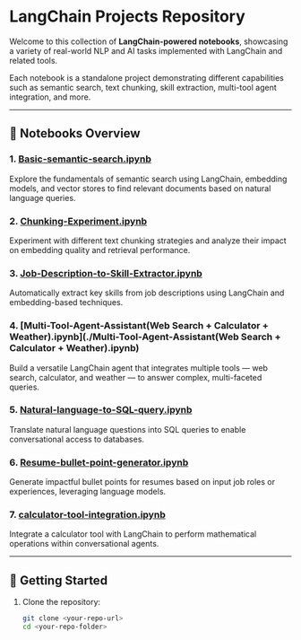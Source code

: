 # LangChain Projects Repository

Welcome to this collection of **LangChain-powered notebooks**, showcasing a variety of real-world NLP and AI tasks implemented with LangChain and related tools.

Each notebook is a standalone project demonstrating different capabilities such as semantic search, text chunking, skill extraction, multi-tool agent integration, and more.

---

## 📂 Notebooks Overview

### 1. [Basic-semantic-search.ipynb](./Basic-semantic-search.ipynb)  
Explore the fundamentals of semantic search using LangChain, embedding models, and vector stores to find relevant documents based on natural language queries.

### 2. [Chunking-Experiment.ipynb](./Chunking-Experiment.ipynb)  
Experiment with different text chunking strategies and analyze their impact on embedding quality and retrieval performance.

### 3. [Job-Description-to-Skill-Extractor.ipynb](./Job-Description-to-Skill-Extractor.ipynb)  
Automatically extract key skills from job descriptions using LangChain and embedding-based techniques.

### 4. [Multi-Tool-Agent-Assistant(Web Search + Calculator + Weather).ipynb](./Multi-Tool-Agent-Assistant(Web Search + Calculator + Weather).ipynb)  
Build a versatile LangChain agent that integrates multiple tools — web search, calculator, and weather — to answer complex, multi-faceted queries.

### 5. [Natural-language-to-SQL-query.ipynb](./Natural-language-to-SQL-query.ipynb)  
Translate natural language questions into SQL queries to enable conversational access to databases.

### 6. [Resume-bullet-point-generator.ipynb](./Resume-bullet-point-generator.ipynb)  
Generate impactful bullet points for resumes based on input job roles or experiences, leveraging language models.

### 7. [calculator-tool-integration.ipynb](./calculator-tool-integration.ipynb)  
Integrate a calculator tool with LangChain to perform mathematical operations within conversational agents.

---

## 🚀 Getting Started

1. Clone the repository:
   ```bash
   git clone <your-repo-url>
   cd <your-repo-folder>

